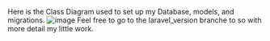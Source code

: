 Here is the Class Diagram used to set up my Database, models, and migrations.
![image](https://github.com/user-attachments/assets/dc668aad-c9c6-4812-8c2d-4f3f06cf8e20)
Feel free to go to the laravel_version branche to so with more detail my little work.
